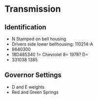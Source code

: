 # Transmission

## Identification

- N Stamped on bell housing			
- Drivers side lower bellhousing: 110214-A	
- 8640300			
- 18D485340	1= Chevrolet 8= 1978? D=
- 331038 1385		

## Governor Settings

- D and E weights
- Red and Green Springs
